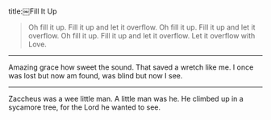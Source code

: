 title:￼Fill It Up
>Oh fill it up. Fill it up and let it overflow.
Oh fill it up. Fill it up and let it overflow.
Oh fill it up. Fill it up and let it overflow.
Let it overflow with Love.

---
Amazing grace how sweet the sound.
That saved a wretch like me.
I once was lost but now am found,
was blind but now I see.

---
Zaccheus was a wee little man.
A little man was he.
He climbed up in a sycamore tree,
for the Lord he wanted to see.